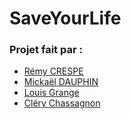 # SaveYourLife

### Projet fait par : 
- [Rémy CRESPE](https://github.com/LamiRemy)
- [Mickaël DAUPHIN](https://github.com/mickou43)
- [Louis Grange](https://github.com/louis-grange)
- [Cléry Chassagnon](https://github.com/Tunderping)
